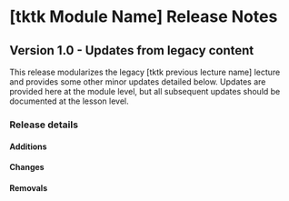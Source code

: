 <h1>
  <span class="headline">[tktk Module Name]</span>
  <span class="subhead">Release Notes</span>
</h1>

## Version 1.0 - Updates from legacy content

This release modularizes the legacy [tktk previous lecture name] lecture and provides some other minor updates detailed below. Updates are provided here at the module level, but all subsequent updates should be documented at the lesson level.

### Release details

#### Additions

#### Changes

#### Removals
